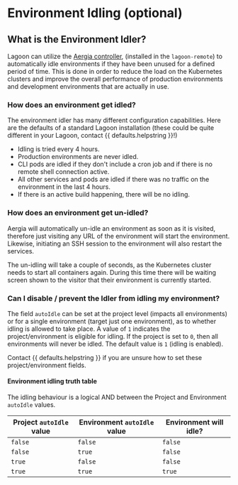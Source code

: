 # Environment Idling (optional)

## What is the Environment Idler?

Lagoon can utilize the [Aergia controller](https://github.com/uselagoon/aergia-controller), (installed in the `lagoon-remote`) to automatically idle environments if they have been unused for a defined period of time. This is done in order to reduce the load on the Kubernetes clusters and improve the overall performance of production environments and development environments that are actually in use.

### How does an environment get idled?

The environment idler has many different configuration capabilities. Here are the defaults of a standard Lagoon installation \(these could be quite different in your Lagoon, contact {{ defaults.helpstring }}!\)

* Idling is tried every 4 hours.
* Production environments are never idled.
* CLI pods are idled if they don't include a cron job and if there is no remote shell connection active.
* All other services and pods are idled if there was no traffic on the environment in the last 4 hours.
* If there is an active build happening, there will be no idling.

### How does an environment get un-idled?

Aergia will automatically un-idle an environment as soon as it is visited, therefore just visiting any URL of the environment will start the environment. Likewise, initiating an SSH session to the environment will also restart the services.

The un-idling will take a couple of seconds, as the Kubernetes cluster needs to start all containers again. During this time there will be waiting screen shown to the visitor that their environment is currently started.

### Can I disable / prevent the Idler from idling my environment?

The field `autoIdle` can be set at the project level \(impacts all environments\) or for a single environment \(target just one environment\), as to whether idling is allowed to take place. A value of `1` indicates the project/environment is eligible for idling. If the project is set to `0`, then all environments will never be idled. The default value is `1` \(idling is enabled\).

Contact {{ defaults.helpstring }} if you are unsure how to set these project/environment fields.

#### Environment idling truth table

The idling behaviour is a logical AND between the Project and Environment `autoIdle` values.

| Project `autoIdle` value | Environment `autoIdle` value | Environment will idle? |
| ---                      | ---                          | ---                    |
| `false`                  | `false`                      | `false`                |
| `false`                  | `true`                       | `false`                |
| `true`                   | `false`                      | `false`                |
| `true`                   | `true`                       | `true`                 |
